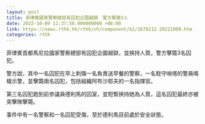 ```yaml
---
layout: post
title: 菲律賓國家警察總部有囚犯企圖越獄　警方擊斃3人
date: 2022-10-09 11:37:58.000000000 +08:00
link: https://news.rthk.hk/rthk/ch/component/k2/1670212-20221009.htm
categories: rthk
---
```


菲律賓首都馬尼拉國家警察總部有囚犯企圖越獄，並挾持人質，警方擊斃3名囚犯。

警方說，其中一名囚犯在早上刺傷一名負責送早餐的警察，一名駐守哨塔的警員鳴槍示警，並擊斃兩名囚犯，包括組織阿布沙耶夫的一名指揮官。

第三名囚犯跑到前參議員德利馬的囚室，並短暫挾持她為人質，這名囚犯最終亦被突擊隊擊斃。

事件中有一名警察和一名囚犯受傷，至於德利馬目前處於安全狀態。

